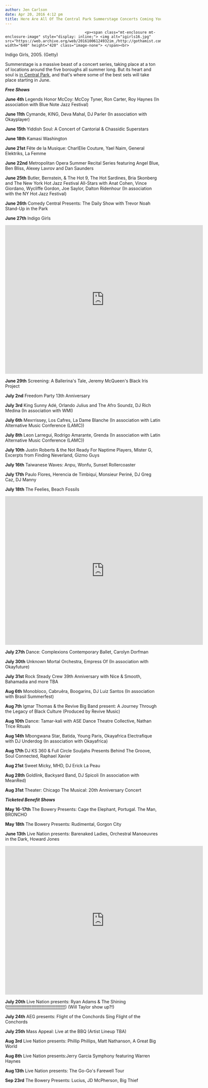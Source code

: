 ```yaml
---
author: Jen Carlson
date: Apr 20, 2016 4:12 pm
title: Here Are All Of The Central Park Summerstage Concerts Coming Your Way
---
```


	
										<p><span class="mt-enclosure mt-enclosure-image" style="display: inline;"> <img alt="igirls16.jpg" src="https://web.archive.org/web/20161006124932im_/http://gothamist.com/attachments/arts_jen/igirls16.jpg" width="640" height="420" class="image-none"> </span><br>
<span class="photo_caption">Indigo Girls, 2005. (Getty)</span></p>

<p>Summerstage is a massive beast of a concert series, taking place at a ton of locations around the five boroughs all summer long. But its heart and soul is <a href="https://web.archive.org/web/20161006124932/http://www.cityparksfoundation.org/summerstage/">in Central Park</a>, and that&apos;s where some of the best sets will take place starting in June. </p>

<p><em><strong>Free Shows</strong></em></p>

<p><strong>June 4th</strong> Legends Honor McCoy: McCoy Tyner, Ron Carter, Roy Haynes (In association with Blue Note Jazz Festival)</p>

<p><strong>June 11th</strong> Cymande, KING, Deva Mahal, DJ Parler (In association with Okayplayer)</p>

<p><strong>June 15th</strong> Yiddish Soul: A Concert of Cantorial &amp; Chassidic Superstars</p>

<p><strong>June 18th</strong> Kamasi Washington</p>

<p><strong>June 21st</strong> F&#xEA;te de la Musique: CharlElie Couture, Yael Naim, General Elektriks, La Femme</p>

<p><strong>June 22nd</strong> Metropolitan Opera Summer Recital Series featuring Angel Blue, Ben Bliss, Alexey Lavrov and Dan Saunders</p>

<p><strong>June 25th</strong> Butler, Bernstein, &amp; The Hot 9, The Hot Sardines, Bria Skonberg and The New York Hot Jazz Festival All-Stars with Anat Cohen, Vince Giordano, Wycliffe Gordon, Joe Saylor, Dalton Ridenhour (In association with the NY Hot Jazz Festival)</p>

<p><strong>June 26th</strong> Comedy Central Presents: The Daily Show with Trevor Noah Stand-Up in the Park</p>

<p><strong>June 27th</strong> Indigo Girls</p>

<p><iframe width="640" height="480" src="https://web.archive.org/web/20161006124932if_/https://www.youtube.com/embed/HUgwM1Ky228" frameborder="0" allowfullscreen></iframe></p>

<p><strong>June 29th</strong> Screening: A Ballerina&apos;s Tale, Jeremy McQueen&apos;s Black Iris Project</p>

<p><strong>July 2nd</strong> Freedom Party 13th Anniversary</p>

<p><strong>July 3rd</strong> King Sunny Ad&#xE9;, Orlando Julius and The Afro Soundz, DJ Rich Medina (In association with WMI)</p>

<p><strong>July 6th</strong> Mexrrissey, Los Cafres, La Dame Blanche (In association with Latin Alternative Music Conference (LAMC))</p>

<p><strong>July 8th</strong> Leon Larregui, Rodrigo Amarante, Grenda (In association with Latin Alternative Music Conference (LAMC))</p>

<p><strong>July 10th</strong> Justin Roberts &amp; the Not Ready For Naptime Players, Mister G, Excerpts from Finding Neverland, Gizmo Guys</p>

<p><strong>July 16th</strong> Taiwanese Waves: Anpu, Wonfu, Sunset Rollercoaster</p>

<p><strong>July 17th</strong> Paulo Flores, Herencia de Timbiqu&#xED;, Monsieur Perin&#xE9;, DJ Greg Caz, DJ Manny</p>

<p><strong>July 18th</strong> The Feelies, Beach Fossils</p>

<p><iframe width="640" height="480" src="https://web.archive.org/web/20161006124932if_/https://www.youtube.com/embed/I5A943NTUlQ" frameborder="0" allowfullscreen></iframe></p>

<p><strong>July 27th</strong> Dance: Complexions Contemporary Ballet, Carolyn Dorfman</p>

<p><strong>July 30th</strong> Unknown Mortal Orchestra, Empress Of (In association with Okayfuture)</p>

<p><strong>July 31st</strong> Rock Steady Crew 39th Anniversary with Nice &amp; Smooth, Bahamadia and more TBA</p>

<p><strong>Aug 6th</strong> Monobloco, Cabru&#xEA;ra, Boogarins, DJ Luiz Santos (In association with Brasil Summerfest)</p>

<p><strong>Aug 7th</strong> Igmar Thomas &amp; the Revive Big Band present: A Journey Through the Legacy of Black Culture (Produced by Revive Music)</p>

<p><strong>Aug 10th</strong> Dance: Tamar-kali with ASE Dance Theatre Collective, Nathan Trice Rituals</p>

<p><strong>Aug 14th</strong> Mbongwana Star, Batida, Young Paris, Okayafrica Electrafique with DJ Underdog (In association with Okayafrica) </p>

<p><strong>Aug 17th</strong> DJ KS 360 &amp; Full Circle Souljahs Presents Behind The Groove, Soul Connected, Raphael Xavier</p>

<p><strong>Aug 21st</strong> Sweet Micky, MHD, DJ Erick La Peau</p>

<p><strong>Aug 28th</strong> Goldlink, Backyard Band, DJ Spicoli (In association with MeanRed)</p>

<p><strong>Aug 31st</strong> Theater: Chicago The Musical: 20th Anniversary Concert</p>

<p><em><strong>Ticketed Benefit Shows</strong></em></p>

<p><strong>May 16-17th</strong> The Bowery Presents: Cage the Elephant, Portugal. The Man, BRONCHO</p>

<p><strong>May 18th</strong> The Bowery Presents: Rudimental, Gorgon City</p>

<p><strong>June 13th</strong> Live Nation presents: Barenaked Ladies, Orchestral Manoeuvres in the Dark, Howard Jones</p>

<p><iframe width="640" height="480" src="https://web.archive.org/web/20161006124932if_/https://www.youtube.com/embed/fC_q9KPczAg" frameborder="0" allowfullscreen></iframe></p>

<p><strong>July 20th</strong> Live Nation presents: Ryan Adams &amp; The Shining (<a href="https://web.archive.org/web/20161006124932/http://gothamist.com/2015/09/21/welcome_to_1989_ryan_adams.php">!!!!!!!!!!!!!!!!!!!!!!!!!!!!!!!!!!!!!!!!!!!!!!!</a>) (Will Taylor show up?!)</p>

<p><strong>July 24th</strong> AEG presents: Flight of the Conchords Sing Flight of the Conchords</p>

<p><strong>July 25th</strong> Mass Appeal: Live at the BBQ (Artist Lineup TBA)</p>

<p><strong>Aug 3rd</strong> Live Nation presents: Phillip Phillips, Matt Nathanson, A Great Big World</p>

<p><strong>Aug 8th</strong> Live Nation presents:Jerry Garcia Symphony featuring Warren Haynes</p>

<p><strong>Aug 13th</strong> Live Nation presents: The Go-Go&apos;s Farewell Tour</p>

<p><strong>Sep 23rd</strong> The Bowery Presents: Lucius, JD McPherson, Big Thief</p>					
										
									
				